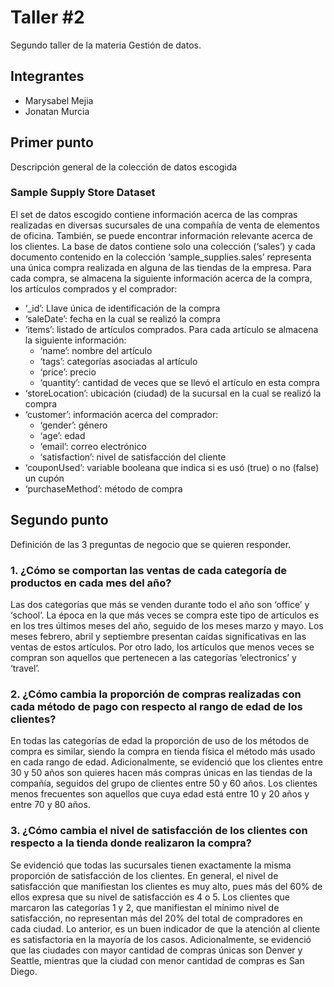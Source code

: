 
# Taller #2

Segundo taller de la materia Gestión de datos.

## Integrantes

- Marysabel Mejia
- Jonatan Murcia


## Primer punto

Descripción general de la colección de datos escogida

### Sample Supply Store Dataset

El set de datos escogido contiene información acerca de las compras realizadas en diversas sucursales de una compañía de venta de elementos de oficina. También, se puede encontrar información relevante acerca de los clientes. La base de datos contiene solo una colección (‘sales’) y cada documento contenido en la colección ‘sample_supplies.sales’ representa una única compra realizada en alguna de las tiendas de la empresa. Para cada compra, se almacena la siguiente información acerca de la compra, los artículos comprados y el comprador:
- ‘_id’: Llave única de identificación de la compra
- ‘saleDate’: fecha en la cual se realizó la compra
- ‘items’: listado de artículos comprados. Para cada artículo se almacena la siguiente información:
    - ‘name’: nombre del artículo
    - ‘tags’: categorías asociadas al artículo
    - ‘price’: precio
    - ‘quantity’: cantidad de veces que se llevó el artículo en esta compra
- ‘storeLocation’: ubicación (ciudad) de la sucursal en la cual se realizó la compra
- ‘customer’: información acerca del comprador:
    - ‘gender’: género
    - ‘age’: edad
    - ‘email’: correo electrónico
    - ‘satisfaction’: nivel de satisfacción del cliente
- ‘couponUsed’: variable booleana que indica si es usó (true) o no (false) un cupón
- ‘purchaseMethod’: método de compra

## Segundo punto
Definición de las 3 preguntas de negocio que se quieren responder.
### 1.	¿Cómo se comportan las ventas de cada categoría de productos en cada mes del año?

Las dos categorías que más se venden durante todo el año son ‘office’ y ‘school’. La época en la que más veces se compra este tipo de artículos es en los tres últimos meses del año, seguido de los meses marzo y mayo. Los meses febrero, abril y septiembre presentan caídas significativas en las ventas de estos artículos. Por otro lado, los artículos que menos veces se compran son aquellos que pertenecen a las categorías ‘electronics’ y ‘travel’.


### 2.	¿Cómo cambia la proporción de compras realizadas con cada método de pago con respecto al rango de edad de los clientes?

En todas las categorías de edad la proporción de uso de los métodos de compra es similar, siendo la compra en tienda física el método más usado en cada rango de edad. Adicionalmente, se evidenció que los clientes entre 30 y 50 años son quieres hacen más compras únicas en las tiendas de la compañía, seguidos del grupo de clientes entre 50 y 60 años. Los clientes menos frecuentes son aquellos que cuya edad está entre 10 y 20 años y entre 70 y 80 años. 

### 3.	¿Cómo cambia el nivel de satisfacción de los clientes con respecto a la tienda donde realizaron la compra?

Se evidenció que todas las sucursales tienen exactamente la misma proporción de satisfacción de los clientes. En general, el nivel de satisfacción que manifiestan los clientes es muy alto, pues más del 60% de ellos expresa que su nivel de satisfacción es 4 o 5.  Los clientes que marcaron las categorías 1 y 2, que manifiestan el mínimo nivel de satisfacción, no representan más del 20% del total de compradores en cada ciudad. Lo anterior, es un buen indicador de que la atención al cliente es satisfactoria en la mayoría de los casos. Adicionalmente, se evidenció que las ciudades con mayor cantidad de compras únicas son Denver y Seattle, mientras que la ciudad con menor cantidad de compras es San Diego. 


